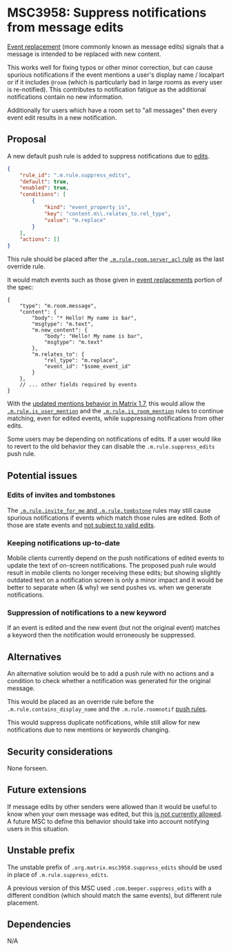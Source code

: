 # MSC3958: Suppress notifications from message edits

[Event replacement](https://spec.matrix.org/v1.5/client-server-api/#event-replacements)
(more commonly known as message edits) signals that a message is intended to
be replaced with new content.

This works well for fixing typos or other minor correction, but can cause
spurious notifications if the event mentions a user's display name / localpart or
if it includes `@room` (which is particularly bad in large rooms as every user
is re-notified). This contributes to notification fatigue as the additional
notifications contain no new information.

Additionally for users which have a room set to "all messages" then every event
edit results in a new notification.

## Proposal

A new default push rule is added to suppress notifications due to [edits](https://spec.matrix.org/v1.7/client-server-api/#event-replacements).

```json
{
    "rule_id": ".m.rule.suppress_edits",
    "default": true,
    "enabled": true,
    "conditions": [
        {
            "kind": "event_property_is",
            "key": "content.m\\.relates_to.rel_type",
            "value": "m.replace"
        }
    ],
    "actions": []
}
```

This rule should be placed after the [`.m.rule.room.server_acl` rule](https://spec.matrix.org/v1.7/client-server-api/#default-override-rules)
as the last override rule.

It would match events such as those given in [event replacements](https://spec.matrix.org/v1.7/client-server-api/#event-replacements)
portion of the spec:

```json5
{
    "type": "m.room.message",
    "content": {
        "body": "* Hello! My name is bar",
        "msgtype": "m.text",
        "m.new_content": {
            "body": "Hello! My name is bar",
            "msgtype": "m.text"
        },
        "m.relates_to": {
            "rel_type": "m.replace",
            "event_id": "$some_event_id"
        }
    },
    // ... other fields required by events
}
```

With the [updated mentions behavior in Matrix 1.7](https://spec.matrix.org/v1.7/client-server-api/#user-and-room-mentions),
this would allow the [`.m.rule.is_user_mention`](https://spec.matrix.org/v1.7/client-server-api/#_m_rule_is_user_mention)
and the [`.m.rule.is_room_mention`](https://spec.matrix.org/v1.7/client-server-api/#_m_rule_is_room_mention)
rules to continue matching, even for edited events, while suppressing notifications
from other edits.

Some users may be depending on notifications of edits. If a user would like to
revert to the old behavior they can disable the `.m.rule.suppress_edits` push rule.

## Potential issues

### Edits of invites and tombstones

The [`.m.rule.invite_for_me` and `.m.rule.tombstone`](https://spec.matrix.org/v1.7/client-server-api/#default-override-rules)
rules may still cause spurious notifications if events which match those rules
are edited. Both of those are state events and
[not subject to valid edits](https://spec.matrix.org/v1.7/client-server-api/#validity-of-replacement-events).

### Keeping notifications up-to-date

Mobile clients currently depend on the push notifications of edited events to update the
text of on-screen notifications. The proposed push rule would result in mobile clients no
longer receiving these edits; but showing slightly outdated text on a notification screen
is only a minor impact and it would be better to separate when (& why) we send pushes vs.
when we generate notifications.

### Suppression of notifications to a new keyword

If an event is edited and the new event (but not the original event) matches a keyword
then the notification would erroneously be suppressed.

## Alternatives

An alternative solution would be to add a push rule with no actions and a condition to
check whether a notification was generated for the original message.

This would be placed as an override rule before the `.m.rule.contains_display_name`
and the `.m.rule.roomnotif` [push rules](https://spec.matrix.org/v1.5/client-server-api/#push-rules).

This would suppress duplicate notifications, while still allow for new notifications due
to new mentions or keywords changing.

## Security considerations

None forseen.

## Future extensions

If message edits by other senders were allowed than it would be useful to
know when your own message was edited, but this
[is not currently allowed](https://spec.matrix.org/v1.5/client-server-api/#validity-of-replacement-events).
A future MSC to define this behavior should take into account notifying
users in this situation.

## Unstable prefix

The unstable prefix of `.org.matrix.msc3958.suppress_edits` should be used in place of
`.m.rule.suppress_edits`.

A previous version of this MSC used `.com.beeper.suppress_edits` with a different condition
(which should match the same events), but different rule placement.

## Dependencies

N/A
